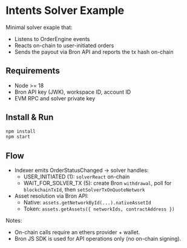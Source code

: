 # Intents Solver Example

Minimal solver exaple that:
- Listens to OrderEngine events
- Reacts on-chain to user-initiated orders
- Sends the payout via Bron API and reports the tx hash on-chain

## Requirements
- Node >= 18
- Bron API key (JWK), workspace ID, account ID
- EVM RPC and solver private key

## Install & Run

```bash
npm install
npm start
```

## Flow
- Indexer emits OrderStatusChanged → solver handles:
  - USER_INITIATED (1): `solverReact` on-chain
  - WAIT_FOR_SOLVER_TX (5): create Bron `withdrawal`, poll for `blockchainTxId`, then `setSolverTxOnQuoteNetwork`
- Asset resolution via Bron API:
  - Native: `assets.getNetworkById(...).nativeAssetId`
  - Token: `assets.getAssets({ networkIds, contractAddress })`

Notes:
- On-chain calls require an ethers provider + wallet.
- Bron JS SDK is used for API operations only (no on-chain signing).
